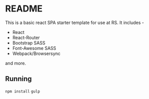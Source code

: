 # README #

This is a basic react SPA starter template for use at RS. It includes -

* React
* React-Router
* Bootstrap SASS
* Font-Awesome SASS
* Webpack/Browsersync 

and more. 

## Running

```npm install```
``` gulp ```